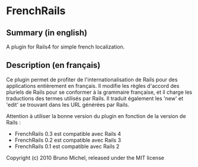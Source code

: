 FrenchRails
===========

Summary (in english)
--------------------

A plugin for Rails4 for simple french localization.


Description (en français)
-------------------------

Ce plugin permet de profiter de l'internationalisation de Rails pour des
applications entièrement en français. Il modifie les règles d'accord des
pluriels de Rails pour se conformer à la grammaire française, et il charge les
traductions des termes utilisés par Rails. Il traduit également les 'new' et
'edit' se trouvant dans les URL générées par Rails.

Attention à utiliser la bonne version du plugin en fonction de la version de
Rails :

- FrenchRails 0.3 est compatible avec Rails 4
- FrenchRails 0.2 est compatible avec Rails 3
- FrenchRails 0.1 est compatible avec Rails 2

Copyright (c) 2010 Bruno Michel, released under the MIT license
